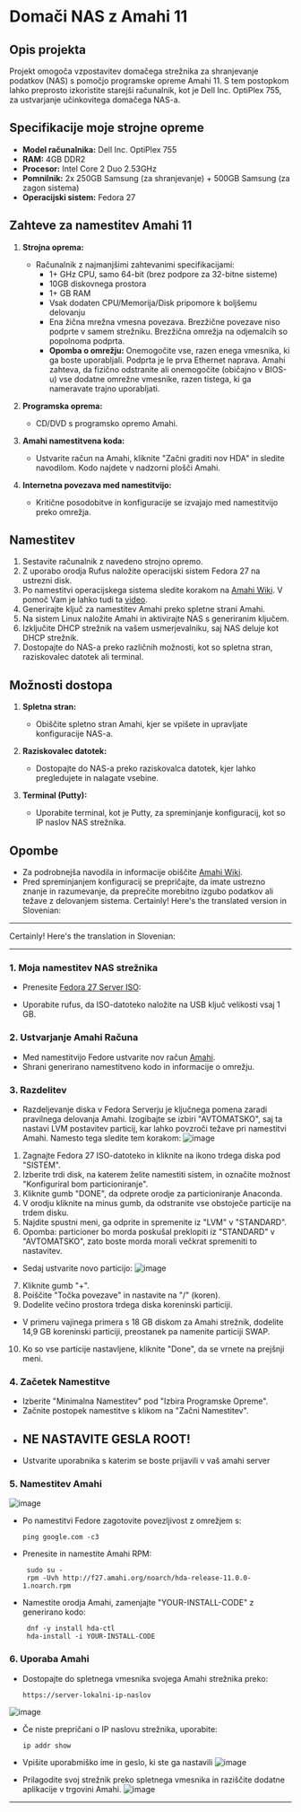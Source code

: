 # Domači NAS z Amahi 11

## Opis projekta

Projekt omogoča vzpostavitev domačega strežnika za shranjevanje podatkov (NAS) s pomočjo programske opreme Amahi 11. S tem postopkom lahko preprosto izkoristite starejši računalnik, kot je Dell Inc. OptiPlex 755, za ustvarjanje učinkovitega domačega NAS-a.

## Specifikacije moje strojne opreme

- **Model računalnika:** Dell Inc. OptiPlex 755
- **RAM:** 4GB DDR2
- **Procesor:** Intel Core 2 Duo 2.53GHz
- **Pomnilnik:** 2x 250GB Samsung (za shranjevanje) + 500GB Samsung (za zagon sistema)
- **Operacijski sistem:** Fedora 27

## Zahteve za namestitev Amahi 11

1. **Strojna oprema:**
   - Računalnik z najmanjšimi zahtevanimi specifikacijami:
     - 1+ GHz CPU, samo 64-bit (brez podpore za 32-bitne sisteme)
     - 10GB diskovnega prostora
     - 1+ GB RAM
     - Vsak dodaten CPU/Memorija/Disk pripomore k boljšemu delovanju
     - Ena žična mrežna vmesna povezava. Brezžične povezave niso podprte v samem strežniku. Brezžična omrežja na odjemalcih so popolnoma podprta.
     - **Opomba o omrežju:** Onemogočite vse, razen enega vmesnika, ki ga boste uporabljali. Podprta je le prva Ethernet naprava. Amahi zahteva, da fizično odstranite ali onemogočite (običajno v BIOS-u) vse dodatne omrežne vmesnike, razen tistega, ki ga nameravate trajno uporabljati.

2. **Programska oprema:**
   - CD/DVD s programsko opremo Amahi.
   
3. **Amahi namestitvena koda:**
   - Ustvarite račun na Amahi, kliknite "Začni graditi nov HDA" in sledite navodilom. Kodo najdete v nadzorni plošči Amahi.

4. **Internetna povezava med namestitvijo:**
   - Kritične posodobitve in konfiguracije se izvajajo med namestitvijo preko omrežja.

## Namestitev

1. Sestavite računalnik z navedeno strojno opremo.
2. Z uporabo orodja Rufus naložite operacijski sistem Fedora 27 na ustrezni disk.
3. Po namestitvi operacijskega sistema sledite korakom na [Amahi Wiki](https://wiki.amahi.org/index.php/Main_Page). V pomoč Vam je lahko tudi ta [video](https://www.addictivetips.com/ubuntu-linux-tips/create-a-linux-nas-with-amahi/).
4. Generirajte ključ za namestitev Amahi preko spletne strani Amahi.
5. Na sistem Linux naložite Amahi in aktivirajte NAS s generiranim ključem.
6. Izključite DHCP strežnik na vašem usmerjevalniku, saj NAS deluje kot DHCP strežnik.
7. Dostopajte do NAS-a preko različnih možnosti, kot so spletna stran, raziskovalec datotek ali terminal.

## Možnosti dostopa

1. **Spletna stran:**
   - Obiščite spletno stran Amahi, kjer se vpišete in upravljate konfiguracije NAS-a.

2. **Raziskovalec datotek:**
   - Dostopajte do NAS-a preko raziskovalca datotek, kjer lahko pregledujete in nalagate vsebine.

3. **Terminal (Putty):**
   - Uporabite terminal, kot je Putty, za spreminjanje konfiguracij, kot so IP naslov NAS strežnika.

## Opombe

- Za podrobnejša navodila in informacije obiščite [Amahi Wiki](https://wiki.amahi.org/).
- Pred spreminjanjem konfiguracij se prepričajte, da imate ustrezno znanje in razumevanje, da preprečite morebitno izgubo podatkov ali težave z delovanjem sistema.
Certainly! Here's the translated version in Slovenian:

---
Certainly! Here's the translation in Slovenian:

---

### 1. Moja namestitev NAS strežnika

- Prenesite [Fedora 27 Server ISO](https://archives.fedoraproject.org/pub/archive/fedora/linux/releases/27/Server/x86_64/iso/Fedora-Server-netinst-x86_64-27-1.6.iso):

- Uporabite rufus, da ISO-datoteko naložite na USB ključ velikosti vsaj 1 GB.

### 2. Ustvarjanje Amahi Računa

- Med namestitvijo Fedore ustvarite nov račun [Amahi](https://www.amahi.org/).
- Shrani generirano namestitveno kodo in informacije o omrežju.

### 3. Razdelitev

- Razdeljevanje diska v Fedora Serverju je ključnega pomena zaradi pravilnega delovanja Amahi. Izogibajte se izbiri "AVTOMATSKO", saj ta nastavi LVM postavitev particij, kar lahko povzroči težave pri namestitvi Amahi. Namesto tega sledite tem korakom:
![image](https://github.com/Vid-Zganjar/Projektna-naloga-TP/assets/147034349/2166c8ac-00cc-47ae-bb20-384633150806)

1. Zagnajte Fedora 27 ISO-datoteko in kliknite na ikono trdega diska pod "SISTEM".
2. Izberite trdi disk, na katerem želite namestiti sistem, in označite možnost "Konfiguriral bom particioniranje".
3. Kliknite gumb "DONE", da odprete orodje za particioniranje Anaconda.
4. V orodju kliknite na minus gumb, da odstranite vse obstoječe particije na trdem disku.
5. Najdite spustni meni, ga odprite in spremenite iz "LVM" v "STANDARD".
6. Opomba: particioner bo morda poskušal preklopiti iz "STANDARD" v "AVTOMATSKO", zato boste morda morali večkrat spremeniti to nastavitev.

- Sedaj ustvarite novo particijo:
![image](https://github.com/Vid-Zganjar/Projektna-naloga-TP/assets/147034349/fd325129-9cc6-48aa-9fdc-670c3ca78adb)

7. Kliknite gumb "+".
8. Poiščite "Točka povezave" in nastavite na "/" (koren).
9. Dodelite večino prostora trdega diska koreninski particiji.

- V primeru vajinega primera s 18 GB diskom za Amahi strežnik, dodelite 14,9 GB koreninski particiji, preostanek pa namenite particiji SWAP.

10. Ko so vse particije nastavljene, kliknite "Done", da se vrnete na prejšnji meni.

### 4. Začetek Namestitve

- Izberite "Minimalna Namestitev" pod "Izbira Programske Opreme".
- Začnite postopek namestitve s klikom na "Začni Namestitev".
- ## NE NASTAVITE GESLA ROOT!
- Ustvarite uporabnika s katerim se boste prijavili v vaš amahi server

### 5. Namestitev Amahi
![image](https://github.com/Vid-Zganjar/Projektna-naloga-TP/assets/147034349/7acfc3f7-0673-400a-8f0d-c096f569a825)

- Po namestitvi Fedore zagotovite povezljivost z omrežjem s:

  ```
  ping google.com -c3
  ```

- Prenesite in namestite Amahi RPM:

  ```
   sudo su -
   rpm -Uvh http://f27.amahi.org/noarch/hda-release-11.0.0-1.noarch.rpm
  ```

- Namestite orodja Amahi, zamenjajte "YOUR-INSTALL-CODE" z generirano kodo:

  ```
   dnf -y install hda-ctl
   hda-install -i YOUR-INSTALL-CODE
  ```

### 6. Uporaba Amahi

- Dostopajte do spletnega vmesnika svojega Amahi strežnika preko:

  ```
  https://server-lokalni-ip-naslov
  ```
 ![image](https://github.com/Vid-Zganjar/Projektna-naloga-TP/assets/147034349/f545a57c-ba7f-44c0-9158-26bc774663b0)
- Če niste prepričani o IP naslovu strežnika, uporabite:

  ```
  ip addr show
  ```
- Vpišite uporabmiško ime in geslo, ki ste ga nastavili
![image](https://github.com/Vid-Zganjar/Projektna-naloga-TP/assets/147034349/61a2bc7d-7dce-4fd8-811d-f8153652f76a)

- Prilagodite svoj strežnik preko spletnega vmesnika in raziščite dodatne aplikacije v trgovini Amahi.
  ![image](https://github.com/Vid-Zganjar/Projektna-naloga-TP/assets/147034349/876a8b20-1514-4479-9fd3-b2a73400c516)


---


